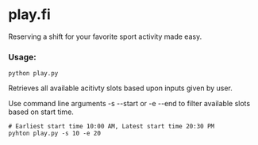 # play.fi

Reserving a shift for your favorite sport activity made easy.

### Usage:

    python play.py 

Retrieves all available acitivty slots based upon inputs given by user.

Use command line arguments -s --start or -e --end to filter available slots based on start time.
    
    # Earliest start time 10:00 AM, Latest start time 20:30 PM
    pyhton play.py -s 10 -e 20
    
